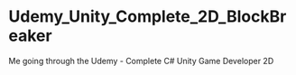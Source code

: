 # Udemy_Unity_Complete_2D_BlockBreaker
Me going through the Udemy - Complete C# Unity Game Developer 2D
